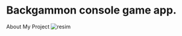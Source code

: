 # Backgammon console game app. 



About My Project
![resim](https://user-images.githubusercontent.com/52275789/123212108-07d95580-d4cd-11eb-980d-4069a8ab50f7.png)

